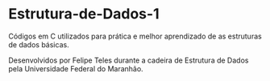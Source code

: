 
# Estrutura-de-Dados-1

Códigos em C utilizados para prática e melhor aprendizado de as estruturas de dados básicas.

Desenvolvidos por Felipe Teles durante a cadeira de Estrutura de Dados pela Universidade Federal do Maranhão.

